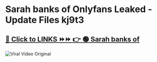 
 # Sarah banks of Onlyfans Leaked - Update Files kj9t3

## <h2><a href="https://clipsfans.com/Sarah_banks_of&ref=git">🔗 Click to LINKS ⏩⏩ 👉 🟢 Sarah banks of </a></h2>

<a href="https://clipsfans.com/Sarah_banks_of&ref=git" rel="nofollow" data-target="animated-image.originalLink"><img src="https://i.ibb.co.com/xMMVF88/686577567.gif" alt="Viral Video Original" style="max-width: 100%; display: inline-block;" data-target="animated-image.originalImage"></a>


